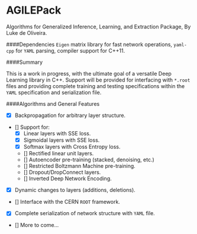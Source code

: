 AGILEPack
=========

Algorithms for Generalized Inference, Learning, and Extraction Package, By Luke de Oliveira.

####Dependencies
`Eigen` matrix library for fast network operations, `yaml-cpp` for `YAML` parsing, compiler support for C++11.

####Summary

This is a work in progress, with the ultimate goal of a versatile Deep Learning library in C++. Support will be provided for interfacing with `*.root` files and providing complete training and testing specifications within the `YAML` specification and serialization file.


####Algorithms and General Features

- [x] Backpropagation for arbitrary layer structure.
- [] Support for:
  - [x] Linear layers with SSE loss.
  - [x] Sigmoidal layers with SSE loss.
  - [x] Softmax layers with Cross Entropy loss.
  - [] Rectified linear unit layers.
  - [] Autoencoder pre-training (stacked, denoising, etc.)
  - [] Restricted Boltzmann Machine pre-training.
  - [] Dropout/DropConnect layers.
  - [] Inverted Deep Network Encoding. 
- [x] Dynamic changes to layers (additions, deletions).
- [] Interface with the CERN `ROOT` framework.
- [x] Complete serialization of network structure with `YAML` file.
- [] More to come...





